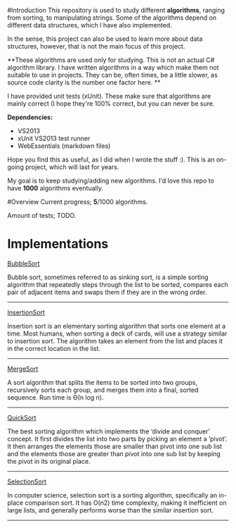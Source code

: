 #Introduction
This repository is used to study different **algorithms**, ranging from sorting, to manipulating strings. Some of the algorithms depend
on different data structures, which I have also implemented.

In the sense, this project can also be used to learn more about data structures,
however, that is not the main focus of this project.

**These algorithms are used only for studying. 
This is not an actual C# algorithm library.
I have written algorithms in a way which make them not suitable to use in 
projects. They can be, often times, be a little slower, as source code clarity is
the number one factor here. **

I have provided unit tests (xUnit). These make sure that algorithms are mainly correct (I hope they're 100% correct, but you can never be sure. 

**Dependencies:**

- VS2013
- xUnit VS2013 test runner
- WebEssentials (markdown files)

Hope you find this as useful, as I did when I wrote the stuff :). This is an on-going project, which will last for years. 

My goal is to keep studying/adding new algorithms. 
I'd love this repo to have **1000** algorithms eventually. 

#Overview
Current progress; **5**/1000 algorithms.

Amount of tests; TODO.

# Implementations
[BubbleSort](https://github.com/ChrisEelmaa/AlgorithmExamples/blob/master/Sorting/ComparisonBased/BubbleSort.cs) 

Bubble sort, sometimes referred to as sinking sort, 
is a simple sorting algorithm that repeatedly steps through the list to be sorted, 
compares each pair of adjacent items and swaps them if they are in the wrong order.

------------
[InsertionSort](https://github.com/ChrisEelmaa/AlgorithmExamples/blob/master/Sorting/ComparisonBased/InsertionSort.cs) 

Insertion sort is an elementary sorting algorithm that sorts one element at a time. 
Most humans, when sorting a deck of cards, will use a strategy similar to insertion sort. 
The algorithm takes an element from the list and places it in the correct location in the list.

------------
[MergeSort](https://github.com/ChrisEelmaa/AlgorithmExamples/blob/master/Sorting/ComparisonBased/MergeSort.cs) 

A sort algorithm that splits the items to be sorted into two groups, recursively sorts each group, 
and merges them into a final, sorted sequence. Run time is Θ(n log n).

------------
[QuickSort](https://github.com/ChrisEelmaa/AlgorithmExamples/blob/master/Sorting/ComparisonBased/QuickSort.cs) 

The best sorting algorithm which implements the ‘divide and conquer’ concept. 
It first divides the list into two parts by picking an element a ’pivot’. 
It then arranges the elements those are smaller than pivot into one sub list and the 
elements those are greater than pivot into one sub list by keeping the pivot in its original place.

------------
[SelectionSort](https://github.com/ChrisEelmaa/AlgorithmExamples/blob/master/Sorting/ComparisonBased/SelectionSort.cs) 

In computer science, selection sort is a sorting algorithm, specifically an in-place comparison sort. 
It has O(n2) time complexity, making it inefficient on large lists, 
and generally performs worse than the similar insertion sort.

------------

